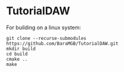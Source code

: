 # TutorialDAW

For building on a linux system:
```
git clone --recurse-submodules https://github.com/BaraMGB/TutorialDAW.git
mkdir build
cd build
cmake ..
make
```

